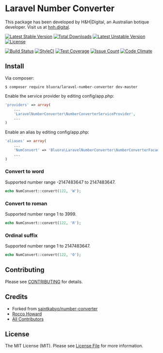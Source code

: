 # Laravel Number Converter

This package has been developed by H&H|Digital, an Australian botique developer. Visit us at [hnh.digital](http://hnh.digital).

[![Latest Stable Version](https://poser.pugx.org/bluora/laravel-number-converter/v/stable.svg)](https://packagist.org/packages/bluora/laravel-number-converter) [![Total Downloads](https://poser.pugx.org/bluora/laravel-number-converter/downloads.svg)](https://packagist.org/packages/bluora/laravel-number-converter) [![Latest Unstable Version](https://poser.pugx.org/bluora/laravel-number-converter/v/unstable.svg)](https://packagist.org/packages/bluora/laravel-number-converter) [![License](https://poser.pugx.org/bluora/laravel-number-converter/license.svg)](https://packagist.org/packages/bluora/laravel-number-converter)

[![Build Status](https://travis-ci.org/bluora/laravel-number-converter.svg?branch=master)](https://travis-ci.org/bluora/laravel-number-converter) [![StyleCI](https://styleci.io/repos/x/shield?branch=master)](https://styleci.io/repos/x) [![Test Coverage](https://codeclimate.com/github/bluora/laravel-number-converter/badges/coverage.svg)](https://codeclimate.com/github/bluora/laravel-number-converter/coverage) [![Issue Count](https://codeclimate.com/github/bluora/laravel-number-converter/badges/issue_count.svg)](https://codeclimate.com/github/bluora/laravel-number-converter) [![Code Climate](https://codeclimate.com/github/bluora/laravel-number-converter/badges/gpa.svg)](https://codeclimate.com/github/bluora/laravel-number-converter)

## Install

Via composer:

`$ composer require bluora/laravel-number-converter dev-master`

Enable the service provider by editing config/app.php:

```php
'providers' => array(
    ...
    'LaravelNumberConverter\NumberConverterServiceProvider',
    ...
)
```

Enable an alias by editing config/app.php:

```php
'aliases' => array(
    ...
    'NumConvert' => 'Bluora\LaravelNumberConverter\NumberConverterFacade',
    ...
)
```


### Convert to word

Supported number range -2147483647 to 2147483647.

```php
echo NumConvert::convert(122, 'W');
```

### Convert to roman

Supported number range 1 to 3999.

```php
echo NumConvert::convert(122, 'R');
```

### Ordinal suffix

Supported number range 1 to 2147483647.

```php
echo NumConvert::convert(122, 'O');
```

## Contributing

Please see [CONTRIBUTING](https://github.com/bluora/laravel-number-converter/blob/master/CONTRIBUTING.md) for details.

## Credits

* Forked from [saintkabyo/number-converter](https://github.com/saintkabyo/number-converter)
* [Rocco Howard](https://github.com/therocis)
* [All Contributors](https://github.com/bluora/laravel-number-converter/contributors)

## License

The MIT License (MIT). Please see [License File](https://github.com/bluora/laravel-number-converter/blob/master/LICENSE) for more information.
